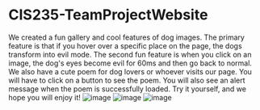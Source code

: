 # CIS235-TeamProjectWebsite
We created a fun gallery and cool features of dog images. The primary feature is that if you hover over a specific place on the page, the dogs transform into evil mode. The second fun feature is when you click on an image, the dog's eyes become evil for 60ms and then go back to normal. We also have a cute poem for dog lovers or whoever visits our page. You will have to click on a button to see the poem. You will also see an alert message when the poem is successfully loaded. Try it yourself, and we hope you will enjoy it!
![image](https://user-images.githubusercontent.com/104786237/200658701-a7d201ca-0874-427e-83bc-a0b87d7abb6e.png)
![image](https://user-images.githubusercontent.com/104786237/200660850-62ce9cdc-7147-447c-b919-d32c821ddcab.png)
![image](https://user-images.githubusercontent.com/104786237/200660601-b768d323-b479-4fb0-8a46-375f8ecfd022.png)



